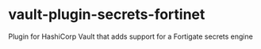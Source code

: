 # vault-plugin-secrets-fortinet
Plugin for HashiCorp Vault that adds support for a Fortigate secrets engine
